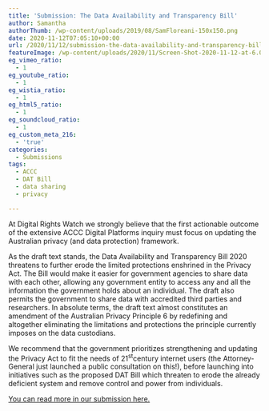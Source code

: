 ```yaml
---
title: 'Submission: The Data Availability and Transparency Bill'
author: Samantha
authorThumb: /wp-content/uploads/2019/08/SamFloreani-150x150.png
date: 2020-11-12T07:05:10+00:00
url: /2020/11/12/submission-the-data-availability-and-transparency-bill/
featureImage: /wp-content/uploads/2020/11/Screen-Shot-2020-11-12-at-6.03.14-pm.png
eg_vimeo_ratio:
  - 1
eg_youtube_ratio:
  - 1
eg_wistia_ratio:
  - 1
eg_html5_ratio:
  - 1
eg_soundcloud_ratio:
  - 1
eg_custom_meta_216:
  - 'true'
categories:
  - Submissions
tags:
  - ACCC
  - DAT Bill
  - data sharing
  - privacy

---
```

At Digital Rights Watch we strongly believe that the first actionable outcome of the extensive ACCC Digital Platforms inquiry must focus on updating the Australian privacy (and data protection) framework.

As the draft text stands, the Data Availability and Transparency Bill 2020 threatens to further erode the limited protections enshrined in the Privacy Act. The Bill would make it easier for government agencies to share data with each other, allowing any government entity to access any and all the information the government holds about an individual. The draft also permits the government to share data with accredited third parties and researchers. In absolute terms, the draft text almost constitutes an amendment of the Australian Privacy Principle 6 by redefining and altogether eliminating the limitations and protections the principle currently imposes on the data custodians.

We recommend that the government prioritizes strengthening and updating the Privacy Act to fit the needs of 21<sup>st</sup>century internet users (the Attorney-General just launched a public consultation on this!), before launching into initiatives such as the proposed DAT Bill which threaten to erode the already deficient system and remove control and power from individuals.

[You can read more in our submission here.][1]

 [1]: /wp-content/uploads/2020/11/DRW-submission-to-Data-Commissioner-Data-Availability-and-Transparency-Bill-2020.pdf